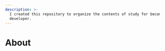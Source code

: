 ```yaml
---
description: >-
  I created this repository to organize the contents of study for becoming a web
  developer.
---
```


# About







